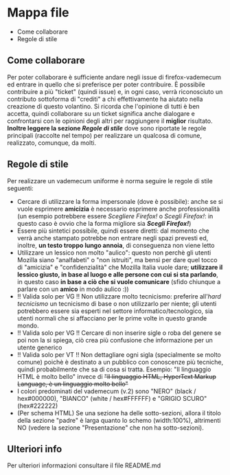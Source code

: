 # Mappa file
- Come collaborare
- Regole di stile

## Come collaborare
Per poter collaborare è sufficiente andare negli issue di firefox-vademecum ed entrare in quello che si preferisce per poter contribuire. È possibile contribuire a più "ticket" (quindi issue) e, in ogni caso, verrà riconosciuto un contributo sottoforma di "crediti" a chi effettivamente ha aiutato nella creazione di questo volantino.
Si ricorda che l'opinione di tutti è ben accetta, quindi collaborare su un ticket significa anche dialogare e confrontarsi con le opinioni degli altri per raggiungere il **miglior** risultato.
**Inoltre leggere la sezione _Regole di stile_** dove sono riportate le regole principali (raccolte nel tempo) per realizzare un qualcosa di comune, realizzato, comunque, da molti.

## Regole di stile
Per realizzare un vademecum uniforme è norma seguire le regole di stile seguenti:
- Cercare di utilizzare la forma impersonale (dove è possibile): anche se si vuole esprimere **amicizia** è necessario esprimere anche professionalità (un esempio potrebbere essere _Scegliere Firefox!_ o _Scegli Firefox!_: in questo caso è ovvio che la forma migliore sia _**Scegli Firefox!**_)
- Essere più sintetici possibile, quindi essere diretti: dal momento che verrà anche stampato potrebbe non entrare negli spazi prevesti ed, inoltre, **un testo troppo lungo annoia**, di conseguenza non viene letto
- Utilizzare un lessico non molto "aulico": questo non perchè gli utenti Mozilla siano "analfabeti" o "non istruiti", ma bensì per dare quel tocco di "amicizia" e "confidenzialità" che Mozilla Italia vuole dare; **utilizzare il lessico giusto, in base al luogo e alle persone con cui si sta parlando**, in questo caso **in base a ciò che si vuole comunicare** (sfido chiunque a parlare con un **amico** in modo aulico :))
- !! Valida solo per VG !! Non utilizzare molto tecnicismo: preferire all'_hard tecnicismo_ un tecnicismo di base o non utilizzarlo per niente; gli utenti potrebbero essere sia esperti nel settore informatico/tecnologico, sia utenti normali che si affacciano per le prime volte in questo grande mondo.
- !! Valida solo per VG !! Cercare di non inserire sigle o roba del genere se poi non la si spiega, ciò crea più confusione che informazione per un utente generico
- !! Valida solo per VT !! Non dettagliare ogni sigla (specialmente se molto comune) poichè è destinato a un pubblico con conoscenze più tecniche, quindi probabilmente che sa di cosa si tratta. Esempio: "Il linguaggio HTML è molto bello" invece di <s>"Il linguaggio HTML, HyperText Markup Language, è un linguaggio molto bello"</s>
- I colori predominati del vademecum (v.2) sono "NERO" (black / hex#000000), "BIANCO" (white / hex#FFFFFF) e "GRIGIO SCURO" (hex#222222)
- (Per schema HTML) Se una sezione ha delle sotto-sezioni, allora il titolo della sezione "padre" è larga quanto lo schemo (width:100%), altrimenti NO (vedere la sezione "Presentazione" che non ha sotto-sezioni).

## Ulteriori info
Per ulteriori informazioni consultare il file README.md
